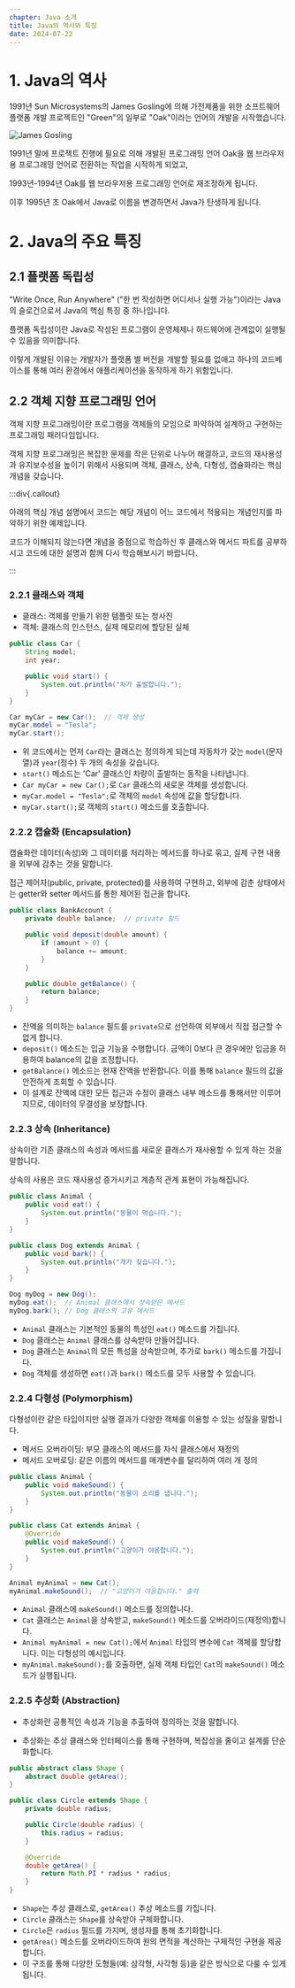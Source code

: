 ```yaml
---
chapter: Java 소개
title: Java의 역사와 특징
date: 2024-07-22
---
```

# 1. Java의 역사

1991년 Sun Microsystems의 James Gosling에 의해 가전제품을 위한 소프트웨어 플랫폼 개발 프로젝트인 "Green"의 일부로 "Oak"이라는 언어의 개발을 시작했습니다.

 ![James Gosling](/images/essentials-java/chapter01/james_gosling.jpg)

1991년 말에 프로젝트 진행에 필요로 의해 개발된 프로그래밍 언어 Oak을 웹 브라우저용 프로그래밍 언어로 전환하는 작업을 시작하게 되었고,

1993년-1994년 Oak를 웹 브라우저용 프로그래밍 언어로 재조정하게 됩니다.

이후 1995년 초 Oak에서 Java로 이름을 변경하면서 Java가 탄생하게 됩니다.

# 2. Java의 주요 특징
## 2.1 플랫폼 독립성

"Write Once, Run Anywhere" ("한 번 작성하면 어디서나 실행 가능")이라는 Java의 슬로건으로서 Java의 핵심 특징 중 하나입니다.

플랫폼 독립성이란 Java로 작성된 프로그램이 운영체제나 하드웨어에 관계없이 실행될 수 있음을 의미합니다.

이렇게 개발된 이유는 개발자가 플랫폼 별 버전을 개발할 필요를 없애고 하나의 코드베이스를 통해 여러 환경에서 애플리케이션을 동작하게 하기 위함입니다.

## 2.2 객체 지향 프로그래밍 언어

객체 지향 프로그래밍이란 프로그램을 객체들의 모임으로 파악하여 설계하고 구현하는 프로그래밍 패러다임입니다.

객체 지향 프로그래밍은 복잡한 문제를 작은 단위로 나누어 해결하고, 코드의 재사용성과 유지보수성을 높이기 위해서 사용되며 객체, 클래스, 상속, 다형성, 캡슐화라는 핵심 개념을 갖습니다.

:::div{.callout}

아래의 핵심 개념 설명에서 코드는 해당 개념이 어느 코드에서 적용되는 개념인지를 파악하기 위한 예제입니다.

코드가 이해되지 않는다면 개념을 중점으로 학습하신 후 클래스와 메서드 파트를 공부하시고 코드에 대한 설명과 함께 다시 학습해보시기 바랍니다.

:::

### 2.2.1 클래스와 객체

- 클래스: 객체를 만들기 위한 템플릿 또는 청사진
- 객체: 클래스의 인스턴스, 실제 메모리에 할당된 실체

```java
public class Car {
    String model;
    int year;

    public void start() {
        System.out.println("차가 출발합니다.");
    }
}

Car myCar = new Car();  // 객체 생성
myCar.model = "Tesla";
myCar.start();
```
- 위 코드에서는 먼저 `Car`라는 클래스는 정의하게 되는데 자동차가 갖는 `model`(문자열)과 `year`(정수) 두 개의 속성을 갖습니다.
- `start()` 메소드는 'Car' 클래스인 차량이 출발하는 동작을 나타냅니다.
- `Car myCar = new Car();`로 `Car` 클래스의 새로운 객체를 생성합니다.
- `myCar.model = "Tesla";`로 객체의 `model` 속성에 값을 할당합니다.
- `myCar.start();`로 객체의 `start()` 메소드를 호출합니다.


### 2.2.2 캡슐화 (Encapsulation)

캡슐화란 데이터(속성)와 그 데이터를 처리하는 메서드를 하나로 묶고, 실제 구현 내용을 외부에 감추는 것을 말합니다.

접근 제어자(public, private, protected)를 사용하여 구현하고, 외부에 감춘 상태에서는 getter와 setter 메서드를 통한 제어된 접근을 합니다.

```java
public class BankAccount {
    private double balance;  // private 필드

    public void deposit(double amount) {
        if (amount > 0) {
            balance += amount;
        }
    }

    public double getBalance() {
        return balance;
    }
}
```
- 잔액을 의미하는 `balance` 필드를 `private`으로 선언하여 외부에서 직접 접근할 수 없게 합니다.
- `deposit()` 메소드는 입금 기능을 수행합니다. 금액이 0보다 큰 경우에만 입금을 허용하여 balance의 값을 조정합니다.
- `getBalance()` 메소드는 현재 잔액을 반환합니다. 이를 통해 `balance` 필드의 값을 안전하게 조회할 수 있습니다.
- 이 설계로 잔액에 대한 모든 접근과 수정이 클래스 내부 메소드를 통해서만 이루어지므로, 데이터의 무결성을 보장합니다.

### 2.2.3 상속 (Inheritance)

상속이란 기존 클래스의 속성과 메서드를 새로운 클래스가 재사용할 수 있게 하는 것을 말합니다.

상속의 사용은 코드 재사용성 증가시키고 계층적 관계 표현이 가능해집니다.

```java
public class Animal {
    public void eat() {
        System.out.println("동물이 먹습니다.");
    }
}

public class Dog extends Animal {
    public void bark() {
        System.out.println("개가 짖습니다.");
    }
}

Dog myDog = new Dog();
myDog.eat();  // Animal 클래스에서 상속받은 메서드
myDog.bark(); // Dog 클래스의 고유 메서드
```
- `Animal` 클래스는 기본적인 동물의 특성인 `eat()` 메소드를 가집니다.
- `Dog` 클래스는 `Animal` 클래스를 상속받아 만들어집니다.
- `Dog` 클래스는 `Animal`의 모든 특성을 상속받으며, 추가로 `bark()` 메소드를 가집니다.
- `Dog` 객체를 생성하면 `eat()`과 `bark()` 메소드를 모두 사용할 수 있습니다.

### 2.2.4 다형성 (Polymorphism)

다형성이란 같은 타입이지만 실행 결과가 다양한 객체를 이용할 수 있는 성질을 말합니다.

- 메서드 오버라이딩: 부모 클래스의 메서드를 자식 클래스에서 재정의
- 메서드 오버로딩: 같은 이름의 메서드를 매개변수를 달리하여 여러 개 정의

```java
public class Animal {
    public void makeSound() {
        System.out.println("동물이 소리를 냅니다.");
    }
}

public class Cat extends Animal {
    @Override
    public void makeSound() {
        System.out.println("고양이가 야옹합니다.");
    }
}

Animal myAnimal = new Cat();
myAnimal.makeSound();  // "고양이가 야옹합니다." 출력
```
- `Animal` 클래스에 `makeSound()` 메소드를 정의합니다.
- `Cat` 클래스는 `Animal`을 상속받고, `makeSound()` 메소드를 오버라이드(재정의)합니다.
- `Animal myAnimal = new Cat();`에서 `Animal` 타입의 변수에 `Cat` 객체를 할당합니다. 이는 다형성의 예시입니다.
- `myAnimal.makeSound();`를 호출하면, 실제 객체 타입인 `Cat`의 `makeSound()` 메소드가 실행됩니다.

### 2.2.5 추상화 (Abstraction)
- 추상화란 공통적인 속성과 기능을 추출하여 정의하는 것을 말합니다.

- 추상화는 추상 클래스와 인터페이스를 통해 구현하며, 복잡성을 줄이고 설계를 단순화합니다.

```java
public abstract class Shape {
    abstract double getArea();
}

public class Circle extends Shape {
    private double radius;

    public Circle(double radius) {
        this.radius = radius;
    }

    @Override
    double getArea() {
        return Math.PI * radius * radius;
    }
}
```
- `Shape`는 추상 클래스로, `getArea()` 추상 메소드를 가집니다.
- `Circle` 클래스는 `Shape`를 상속받아 구체화합니다.
- `Circle`은 `radius` 필드를 가지며, 생성자를 통해 초기화합니다.
- `getArea()` 메소드를 오버라이드하여 원의 면적을 계산하는 구체적인 구현을 제공합니다.
- 이 구조를 통해 다양한 도형들(예: 삼각형, 사각형 등)을 같은 방식으로 다룰 수 있게 됩니다.